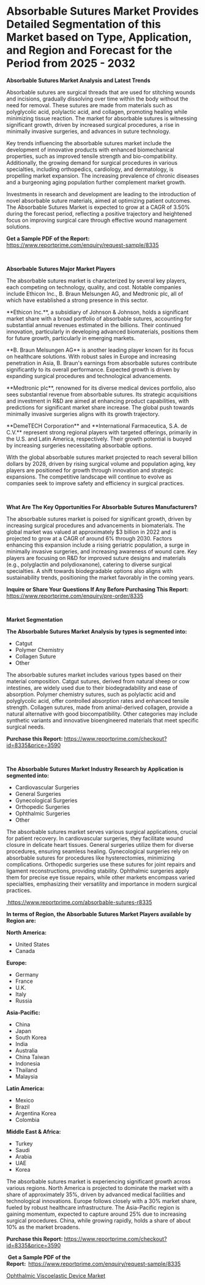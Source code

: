 <p><h1>Absorbable Sutures Market Provides Detailed Segmentation of this Market based on Type, Application, and Region and Forecast for the Period from 2025 - 2032</h1></p><p><strong>Absorbable Sutures Market Analysis and Latest Trends</strong></p>
<p><p>Absorbable sutures are surgical threads that are used for stitching wounds and incisions, gradually dissolving over time within the body without the need for removal. These sutures are made from materials such as polyglycolic acid, polylactic acid, and collagen, promoting healing while minimizing tissue reaction. The market for absorbable sutures is witnessing significant growth, driven by increased surgical procedures, a rise in minimally invasive surgeries, and advances in suture technology.</p><p>Key trends influencing the absorbable sutures market include the development of innovative products with enhanced biomechanical properties, such as improved tensile strength and bio-compatibility. Additionally, the growing demand for surgical procedures in various specialties, including orthopedics, cardiology, and dermatology, is propelling market expansion. The increasing prevalence of chronic diseases and a burgeoning aging population further complement market growth.</p><p>Investments in research and development are leading to the introduction of novel absorbable suture materials, aimed at optimizing patient outcomes. The Absorbable Sutures Market is expected to grow at a CAGR of 3.50% during the forecast period, reflecting a positive trajectory and heightened focus on improving surgical care through effective wound management solutions.</p></p>
<p><strong>Get a Sample PDF of the Report:&nbsp;</strong> <a href="https://www.reportprime.com/enquiry/request-sample/8335?utm_campaign=2321&utm_medium=2&utm_source=Github&utm_content=ia&utm_term=19032025&utm_id=absorbable-sutures">https://www.reportprime.com/enquiry/request-sample/8335</a></p>
<p>&nbsp;</p>
<p><strong>Absorbable Sutures Major Market Players</strong></p>
<p><p>The absorbable sutures market is characterized by several key players, each competing on technology, quality, and cost. Notable companies include Ethicon Inc., B. Braun Melsungen AG, and Medtronic plc, all of which have established a strong presence in this sector.</p><p>**Ethicon Inc.**, a subsidiary of Johnson & Johnson, holds a significant market share with a broad portfolio of absorbable sutures, accounting for substantial annual revenues estimated in the billions. Their continued innovation, particularly in developing advanced biomaterials, positions them for future growth, particularly in emerging markets.</p><p>**B. Braun Melsungen AG** is another leading player known for its focus on healthcare solutions. With robust sales in Europe and increasing penetration in Asia, B. Braun's earnings from absorbable sutures contribute significantly to its overall performance. Expected growth is driven by expanding surgical procedures and technological advancements.</p><p>**Medtronic plc**, renowned for its diverse medical devices portfolio, also sees substantial revenue from absorbable sutures. Its strategic acquisitions and investment in R&D are aimed at enhancing product capabilities, with predictions for significant market share increase. The global push towards minimally invasive surgeries aligns with its growth trajectory.</p><p>**DemeTECH Corporation** and **International Farmaceutica, S.A. de C.V.** represent strong regional players with targeted offerings, primarily in the U.S. and Latin America, respectively. Their growth potential is buoyed by increasing surgeries necessitating absorbable options.</p><p>With the global absorbable sutures market projected to reach several billion dollars by 2028, driven by rising surgical volume and population aging, key players are positioned for growth through innovation and strategic expansions. The competitive landscape will continue to evolve as companies seek to improve safety and efficiency in surgical practices.</p></p>
<p>&nbsp;</p>
<p><strong>What Are The Key Opportunities For Absorbable Sutures Manufacturers?</strong></p>
<p><p>The absorbable sutures market is poised for significant growth, driven by increasing surgical procedures and advancements in biomaterials. The global market was valued at approximately $3 billion in 2022 and is projected to grow at a CAGR of around 6% through 2030. Factors enhancing this expansion include a rising geriatric population, a surge in minimally invasive surgeries, and increasing awareness of wound care. Key players are focusing on R&D for improved suture designs and materials (e.g., polyglactin and polydioxanone), catering to diverse surgical specialties. A shift towards biodegradable options also aligns with sustainability trends, positioning the market favorably in the coming years.</p></p>
<p><strong>Inquire or Share Your Questions If Any Before Purchasing This Report:</strong> <a href="https://www.reportprime.com/enquiry/pre-order/8335?utm_campaign=2321&utm_medium=2&utm_source=Github&utm_content=ia&utm_term=19032025&utm_id=absorbable-sutures">https://www.reportprime.com/enquiry/pre-order/8335</a></p>
<p>&nbsp;</p>
<p><strong>Market Segmentation</strong></p>
<p><strong>The Absorbable Sutures Market Analysis by types is segmented into:</strong></p>
<p><ul><li>Catgut</li><li>Polymer Chemistry</li><li>Collagen Suture</li><li>Other</li></ul></p>
<p><p>The absorbable sutures market includes various types based on their material composition. Catgut sutures, derived from natural sheep or cow intestines, are widely used due to their biodegradability and ease of absorption. Polymer chemistry sutures, such as polylactic acid and polyglycolic acid, offer controlled absorption rates and enhanced tensile strength. Collagen sutures, made from animal-derived collagen, provide a natural alternative with good biocompatibility. Other categories may include synthetic variants and innovative bioengineered materials that meet specific surgical needs.</p></p>
<p><strong>Purchase this Report:&nbsp;</strong><a href="https://www.reportprime.com/checkout?id=8335&price=3590&utm_campaign=2321&utm_medium=2&utm_source=Github&utm_content=ia&utm_term=19032025&utm_id=absorbable-sutures">https://www.reportprime.com/checkout?id=8335&price=3590</a></p>
<p>&nbsp;</p>
<p><strong>The Absorbable Sutures Market Industry Research by Application is segmented into:</strong></p>
<p><ul><li>Cardiovascular Surgeries</li><li>General Surgeries</li><li>Gynecological Surgeries</li><li>Orthopedic Surgeries</li><li>Ophthalmic Surgeries</li><li>Other</li></ul></p>
<p><p>The absorbable sutures market serves various surgical applications, crucial for patient recovery. In cardiovascular surgeries, they facilitate wound closure in delicate heart tissues. General surgeries utilize them for diverse procedures, ensuring seamless healing. Gynecological surgeries rely on absorbable sutures for procedures like hysterectomies, minimizing complications. Orthopedic surgeries use these sutures for joint repairs and ligament reconstructions, providing stability. Ophthalmic surgeries apply them for precise eye tissue repairs, while other markets encompass varied specialties, emphasizing their versatility and importance in modern surgical practices.</p></p>
<p><a href="https://www.reportprime.com/absorbable-sutures-r8335?utm_campaign=2321&utm_medium=2&utm_source=Github&utm_content=ia&utm_term=19032025&utm_id=absorbable-sutures">&nbsp;https://www.reportprime.com/absorbable-sutures-r8335</a></p>
<p><strong>In terms of Region, the Absorbable Sutures Market Players available by Region are:</strong></p>
<p>
    <p> <strong> North America: </strong>
        <ul>
            <li>United States</li>
            <li>Canada</li>
        </ul>
        </p> 
    <p> <strong> Europe: </strong>
        <ul>
            <li>Germany</li>
            <li>France</li>
            <li>U.K.</li>
            <li>Italy</li>
            <li>Russia</li>
        </ul>
        </p> 
    <p> <strong> Asia-Pacific: </strong>
        <ul>
            <li>China</li>
            <li>Japan</li>
            <li>South Korea</li>
            <li>India</li>
            <li>Australia</li>
            <li>China Taiwan</li>
            <li>Indonesia</li>
            <li>Thailand</li>
            <li>Malaysia</li>
        </ul>
        </p> 
    <p> <strong> Latin America: </strong>
        <ul>
            <li>Mexico</li>
            <li>Brazil</li>
            <li>Argentina Korea</li>
            <li>Colombia</li>
        </ul>
        </p> 
    <p> <strong> Middle East & Africa: </strong>
        <ul>
            <li>Turkey</li>
            <li>Saudi</li>
            <li>Arabia</li>
            <li>UAE</li>
            <li>Korea</li>
        </ul>
    </p>
    </p>
<p><p>The absorbable sutures market is experiencing significant growth across various regions. North America is projected to dominate the market with a share of approximately 35%, driven by advanced medical facilities and technological innovations. Europe follows closely with a 30% market share, fueled by robust healthcare infrastructure. The Asia-Pacific region is gaining momentum, expected to capture around 25% due to increasing surgical procedures. China, while growing rapidly, holds a share of about 10% as the market broadens.</p></p>
<p><strong>Purchase this Report: </strong><a href="https://www.reportprime.com/checkout?id=8335&price=3590&utm_campaign=2321&utm_medium=2&utm_source=Github&utm_content=ia&utm_term=19032025&utm_id=absorbable-sutures">https://www.reportprime.com/checkout?id=8335&price=3590</a></p>
<p>&nbsp;<strong>Get a Sample PDF of the Report:&nbsp;&nbsp;</strong><a href="https://www.reportprime.com/enquiry/request-sample/8335?utm_campaign=2321&utm_medium=2&utm_source=Github&utm_content=ia&utm_term=19032025&utm_id=absorbable-sutures">https://www.reportprime.com/enquiry/request-sample/8335</a></p>
<p><strong></strong></p>
<p><p><a href="https://github.com/furnoirons9e/Market-Research-Report-List-1/blob/main/ophthalmic-viscoelastic-device-market.md?utm_campaign=2321&utm_medium=2&utm_source=Github&utm_content=ia&utm_term=19032025&utm_id=absorbable-sutures">Ophthalmic Viscoelastic Device Market</a></p></p>